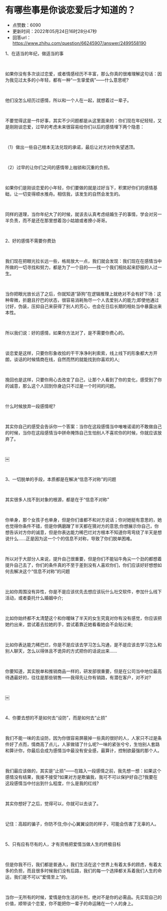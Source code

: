 # 有哪些事是你谈恋爱后才知道的？
- 点赞数：6090
- 更新时间：2022年05月24日16时28分47秒
- 回答url：https://www.zhihu.com/question/66245907/answer/2499558190
<body>
 <p data-pid="Xw2aKgqj">1、在适当的年纪，做适当的事</p>
 <p class="ztext-empty-paragraph"><br></p>
 <p data-pid="anBHbIh4">如果你没有多次谈过恋爱，或者情感经历不丰富，那么你真的很难理解这句话：因为我见过太多的小年轻，都有一种“一生挚爱病”——什么意思呢?</p>
 <p class="ztext-empty-paragraph"><br></p>
 <p data-pid="okA2qf57">他们没怎么经历过感情，所以和一个人在一起，就想着过一辈子。</p>
 <p class="ztext-empty-paragraph"><br></p>
 <p data-pid="ffNBtwow">不要觉得这是一件好事，其实不少问题都是从这里面来的：你们现在年纪轻轻，又是刚刚谈恋爱，过早的考虑未来很容易给你们以后的感情埋下两个隐患：</p>
 <p class="ztext-empty-paragraph"><br></p>
 <p data-pid="H_CPH7sp">（1）做出一些自己根本无法兑现的承诺，最后让对方对你失望透顶。</p>
 <p class="ztext-empty-paragraph"><br></p>
 <p data-pid="JIn-B2MJ">（2）过早的让你们之间的感情带上枷锁和沉重的负担。</p>
 <p class="ztext-empty-paragraph"><br></p>
 <p data-pid="fUhs3nNi">如果你们是刚谈恋爱的小年轻，你们要做的就是过好当下，积累好你们的感情基础，让一切变得顺水推舟。相信我，该发生的自然会发生的。</p>
 <p class="ztext-empty-paragraph"><br></p>
 <p data-pid="9gpGn9Kj">同样的道理，当你年纪大了的时候，就该去认真考虑结婚生子的事情，学会对另一半负责，而不是还在那里想着泡小姑娘或者撩小哥哥。</p>
 <p class="ztext-empty-paragraph"><br></p>
 <p data-pid="nfvE4IQg">2、好的感情不需要你费劲</p>
 <p class="ztext-empty-paragraph"><br></p>
 <p data-pid="fJH8Twly">我们现在把眼光拉长远一些，格局放大一点，我们就会发现：我们现在在感情当中所做的一切寻找和努力，都是为了一个目的——找一个我们相处起来舒服的人过一生。</p>
 <p class="ztext-empty-paragraph"><br></p>
 <p data-pid="DVfIrfeC">当你把眼光放长远了之后，你就知道“舔狗”在逻辑推理上就绝对不会有好下场：这种卑微，折磨且拧巴的状态，很容易消耗殆尽一个人去爱别人的能力;即使他通过讨好，伪装，压抑自己来获得了别人的芳心，也会在日后长期的相处当中暴露出来本性。</p>
 <p class="ztext-empty-paragraph"><br></p>
 <p data-pid="AqHeLE8n">所以我们说：好的感情，如果你方法对了，是不需要你费心的。</p>
 <p class="ztext-empty-paragraph"><br></p>
 <p data-pid="jCXanPdw">谈恋爱是这样，只要你形象收拾的干干净净利利索索，线上线下的形象都大方开朗，谈话的时候情商在线，自然而然的就能找到你喜欢的人;</p>
 <p class="ztext-empty-paragraph"><br></p>
 <p data-pid="Uoc2O8cI">挽回也是这样，只要你用心去改变了自己，让那个人看到了你的变化，感受到了你的诚意，那么这个人回到你身边只不过是一个时间的问题。</p>
 <p class="ztext-empty-paragraph"><br></p>
 <p data-pid="Zg8DLilF">什么时候放弃一段感情呢?</p>
 <p class="ztext-empty-paragraph"><br></p>
 <p data-pid="6a-lJ_0S">其实你自己的感受会告诉你一个答案：当你在这段感情当中唯唯诺诺的不敢做自己的时候，当你在这段感情当中拼命掩饰自己生怕别人不喜欢你的时候，你就应该放弃了。</p>
 <p class="ztext-empty-paragraph"><br></p>
 <p data-pid="qoTzfkoP">￼</p>
 <p class="ztext-empty-paragraph"><br></p>
 <p data-pid="R6jjFiMz">3、一切脱单的手段，本质都是在解决“信息不对称”的问题</p>
 <p class="ztext-empty-paragraph"><br></p>
 <p data-pid="NgbC3NFH">其实很多人找不到对象的根源，都是在于“信息不对称”</p>
 <p class="ztext-empty-paragraph"><br></p>
 <p data-pid="5owshmII">你单身，那个女孩子也单身，但是你们谁都不和对方说话；你对她挺有意思的，她也觉得你条件不错，但是你俩磨蹭了半天都在猜对方的意思;你想展示你自己，你想告诉对方你的诚意，但是你表达能力稀巴烂对方根本不知道你弯弯绕了半天是想说什么......正是因为这一个个的信息不对称，导致了你们脱单困难。</p>
 <p class="ztext-empty-paragraph"><br></p>
 <p data-pid="PBFg3dX_">所以对于大部分人来说，提升自己很重要，但是你们不能钻牛角尖一个劲的都想着提升自己去了，你们的条件真的不至于差到没有人喜欢你们，你们应该好好想想如何去解决这个“信息不对称”的问题</p>
 <p class="ztext-empty-paragraph"><br></p>
 <p data-pid="9g95thj3">比如你周围没有异性，你是不是应该优先去想应该玩什么社交软件，参加什么线下活动，或者委托什么婚姻中介;</p>
 <p class="ztext-empty-paragraph"><br></p>
 <p data-pid="XADZjRSP">比如你始终都不太清楚这个和你暧昧了半天的女生究竟对你有没有感觉，你应该把她约出来，尝试着去拉她的手，尝试着靠近她看看她会不会贴过来;</p>
 <p class="ztext-empty-paragraph"><br></p>
 <p data-pid="hW7mLTSx">比如你表达能力稀巴烂，你是不是应该去学习怎么沟通，是不是应该去学习怎么和别人聊天，怎么以得体且不诡异的方式把你的话说出来......</p>
 <p class="ztext-empty-paragraph"><br></p>
 <p data-pid="W1RIKA3-">你要知道，其实脱单和推销商品一样的，研发部很重要，但是在公司当中地位最高待遇最好的，往往是那些销售——我得先让你有销路，有潜在客户，对不对?</p>
 <p class="ztext-empty-paragraph"><br></p>
 <p data-pid="I_s70Yfw">￼</p>
 <p class="ztext-empty-paragraph"><br></p>
 <p data-pid="2IS3AODO">4、你要去想的不是如何去“设防”，而是如何去“止损”</p>
 <p class="ztext-empty-paragraph"><br></p>
 <p data-pid="0UEMBwmf">我们不能一味的去设防，因为你很容易屏蔽掉一些真的很好的人，人家只不过是条件好了点而，情商高了点儿，人家做错了什么呢?一味的紧张兮兮，生怕别人套路和算计你，你最后会成为感情当中最没有安全感，最算计，控制欲最强的那个人。</p>
 <p class="ztext-empty-paragraph"><br></p>
 <p data-pid="uR7grqjD">我们最应该做的，其实是“止损”——在踏入一段感情之前，我先想一想：如果这个感情没有结果，我接不接受?如果对方是欺骗我，我可不可以保护好自己?我要在这段感情当中付出到什么程度，什么是我的红线?</p>
 <p class="ztext-empty-paragraph"><br></p>
 <p data-pid="t9atwMVI">其实你想好了之后，觉得可以，你就可以去谈了。</p>
 <p class="ztext-empty-paragraph"><br></p>
 <p data-pid="qkVibnhO">记住：高超的骗子，你防不住;你小心翼翼设防的样子，可能会伤害了无辜的人。</p>
 <p class="ztext-empty-paragraph"><br></p>
 <p data-pid="eHlZ3uhn">5、只有应有尽有的人，才有资格把爱情当做人生的终极目标</p>
 <p class="ztext-empty-paragraph"><br></p>
 <p data-pid="WcATtaGb">但是你我不行，我们都是普通人，我们生活在这个世界上有着太多的顾虑，有着太多的负担，而且很多时候我们没有后路，我们的每一个选择都关系着我们人生的命运，我们是不可以“爱情至上”的。</p>
 <p class="ztext-empty-paragraph"><br></p>
 <p data-pid="5atdvqUa">当你一无所有的时候，爱情是你生活的补剂，绝对不是你的必需品。先实现自己的价值，顺带谈个恋爱，你不能把你一辈子的命运赌在一个人的身上。</p>
</body>